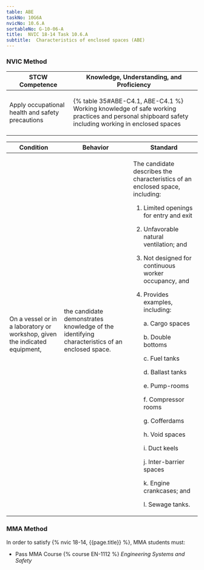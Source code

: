 ```yaml
---
table: ABE
taskNo: 10G6A
nvicNo: 10.6.A 
sortableNo: G-10-06-A
title:  NVIC 18-14 Task 10.6.A 
subtitle:  Characteristics of enclosed spaces (ABE)
---
```






### NVIC Method

<a style="display:none;" onclick="togglevisibility('nvic_methods')" >Show NVIC method.</a>

<div id='nvic_methods' class='show'>

<table>
<thead>
<tr>
<th class='forty'> STCW Competence </th>
<th class='sixty'> Knowledge, Understanding, and Proficiency </th>
</tr>
</thead>

<tbody>
<tr><td markdown='1'>

Apply occupational health and safety precautions

</td><td markdown='1'>

{% table 35#ABE-C4.1, ABE-C4.1 %} Working knowledge of safe working practices and personal shipboard safety including working in enclosed spaces

</td></tr>


</tbody>
</table>


<table>
<thead>
<tr><th class='twenty'>  Condition </th><th class='twenty'> Behavior </th><th  class='sixty'>Standard </th></tr>
</thead>
<tbody >



<tr><td markdown='1'>

On a vessel or in a laboratory or workshop, given the indicated equipment,

</td><td markdown='1'>

the candidate demonstrates knowledge of the identifying characteristics of an enclosed space.

<br>

<div class="tooltip" markdown='1'>



</div>


</td><td markdown='1'>

The candidate describes the characteristics of an enclosed space, including: 

1. Limited openings for entry and exit
2. Unfavorable natural ventilation; and 
3. Not designed for continuous worker occupancy, and 
4. Provides examples, including: 

	a. Cargo spaces

	b. Double bottoms

	c. Fuel tanks

	d. Ballast tanks

	e. Pump-rooms

	f. Compressor rooms

	g. Cofferdams

	h. Void spaces

	i. Duct keels

	j. Inter-barrier spaces

	k. Engine crankcases; and

	l. Sewage tanks. 

</td></tr>
</tbody>
</table>
</div>


### MMA Method

In order to satisfy  {% nvic 18-14, {{page.title}}  %}, MMA students must:

* Pass MMA Course {% course EN-1112 %}  *Engineering Systems and Safety*